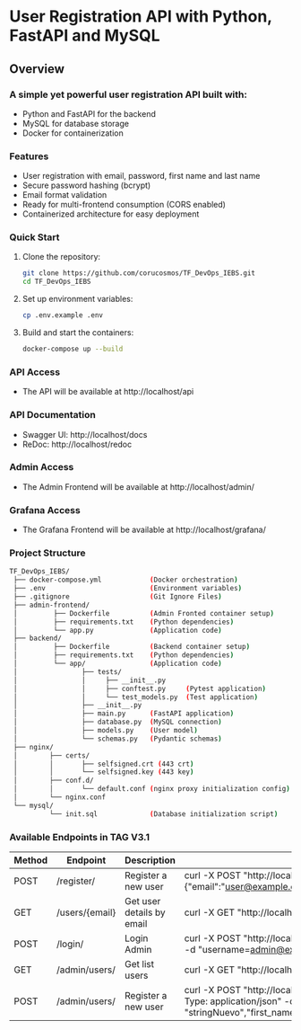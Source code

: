 # User Registration API with Python, FastAPI and MySQL
## Overview

### A simple yet powerful user registration API built with:
* Python and FastAPI for the backend
* MySQL for database storage
* Docker for containerization

### Features
* User registration with email, password, first name and last name
* Secure password hashing (bcrypt)
* Email format validation
* Ready for multi-frontend consumption (CORS enabled)
* Containerized architecture for easy deployment

### Quick Start
1. Clone the repository:
    ```bash
    git clone https://github.com/corucosmos/TF_DevOps_IEBS.git
    cd TF_DevOps_IEBS
    ```
2. Set up environment variables:
    ```bash
    cp .env.example .env
    ```

3. Build and start the containers:
    ```bash
    docker-compose up --build
    ```
### API Access
* The API will be available at http://localhost/api

### API Documentation
* Swagger UI: http://localhost/docs
* ReDoc: http://localhost/redoc

### Admin Access
* The Admin Frontend will be available at http://localhost/admin/

### Grafana Access
* The Grafana Frontend will be available at http://localhost/grafana/


### Project Structure
```bash
TF_DevOps_IEBS/
 ├── docker-compose.yml            (Docker orchestration)
 ├── .env                          (Environment variables)
 ├── .gitignore                    (Git Ignore Files)
 ├── admin-frontend/
 │         ├── Dockerfile          (Admin Fronted container setup)
 │         ├── requirements.txt    (Python dependencies)
 │         └── app.py              (Application code)
 ├── backend/
 │         ├── Dockerfile          (Backend container setup)
 │         ├── requirements.txt    (Python dependencies)
 │         └── app/                (Application code)
 │                ├── tests/  
 │                │     ├── __init__.py
 │                │     ├── conftest.py     (Pytest application)
 │                │     └── test_models.py  (Test application)
 │                ├── __init__.py
 │                ├── main.py      (FastAPI application)
 │                ├── database.py  (MySQL connection)
 │                ├── models.py    (User model)
 │                └── schemas.py   (Pydantic schemas)
 ├── nginx/
 │        ├── certs/   
 │        │       ├── selfsigned.crt (443 crt)
 │        │       └── selfsigned.key (443 key)
 │        ├── conf.d/            
 │        │       └── default.conf (nginx proxy initialization config)
 │        └── nginx.conf
 └── mysql/
          └── init.sql             (Database initialization script)
```


### Available Endpoints in TAG V3.1
Method|Endpoint|Description|Request Body Example
------|--------|-----------|--------------------
POST|/register/|Register a new user|curl -X POST "http://localhost/api/register/" -H "Content-Type: application/json" -d {"email":"user@example.com","password":"securePass123","first_name":"John","last_name":"Doe"}
GET|/users/{email}|	Get user details by email|curl -X GET "http://localhost/api/users/user@example.com" -H "Content-Type: application/json"
POST|/login/|Login Admin|curl -X POST "http://localhost/api/login/" -H "Content-Type: application/x-www-form-urlencoded" -d "username=admin@example.com&password=password"
GET|/admin/users/|Get list users|curl -X GET "http://localhost/api/admin/users/" -H "Authorization: Bearer Token"
POST|/admin/users/|Register a new user| curl -X POST "http://locahost/api/admin/users/" -H "Authorization: Bearer Token" -H "Content-Type: application/json" -d '{"email": "nuevo@example.com","password": "stringNuevo","first_name": "stringNuevo","last_name": "stringNuevo","is_admin": false}'